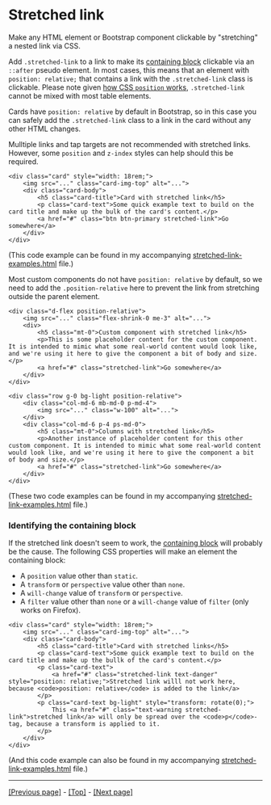 # Stretched link

Make any HTML element or Bootstrap component clickable by "stretching" a nested link via CSS.

Add `.stretched-link` to a link to make its [containing block](https://developer.mozilla.org/en-US/docs/Web/CSS/Containing_block) clickable via an `::after` pseudo element. In most cases, this means that an element with `position: relative;` that contains a link with the `.stretched-link` class is clickable. Please note given [how CSS `position` works](https://www.w3.org/TR/CSS21/visuren.html#propdef-position), `.stretched-link` cannot be mixed with most table elements.

Cards have `position: relative` by default in Bootstrap, so in this case you can safely add the `.stretched-link` class to a link in the card without any other HTML changes.

Mulltiple links and tap targets are not recommended with stretched links. However, some `position` and `z-index` styles can help should this be required.
```
<div class="card" style="width: 18rem;">
    <img src="..." class="card-img-top" alt="...">
    <div class="card-body">
        <h5 class="card-title">Card with stretched link</h5>
        <p class="card-text">Some quick example text to build on the card title and make up the bulk of the card's content.</p>
        <a href="#" class="btn btn-primary stretched-link">Go somewhere</a>
    </div>
</div>
```
(This code example can be found in my accompanying [stretched-link-examples.html]() file.)

Most custom components do not have `position: relative` by default, so we need to add the `.position-relative` here to prevent the link from stretching outside the parent element.
```
<div class="d-flex position-relative">
    <img src="..." class="flex-shrink-0 me-3" alt="...">
    <div>
        <h5 class="mt-0">Custom component with stretched link</h5>
        <p>This is some placeholder content for the custom component. It is intended to mimic what some real-world content would look like, and we're using it here to give the component a bit of body and size.</p>
        <a href="#" class="stretched-link">Go somewhere</a>
    </div>
</div>
```
```
<div class="row g-0 bg-light position-relative">
    <div class="col-md-6 mb-md-0 p-md-4">
        <img src="..." class="w-100" alt="...">
    </div>
    <div class="col-md-6 p-4 ps-md-0">
        <h5 class="mt-0">Columns with stretched link</h5>
        <p>Another instance of placeholder content for this other custom component. It is intended to mimic what some real-world content would look like, and we're using it here to give the component a bit of body and size.</p>
        <a href="#" class="stretched-link">Go somewhere</a>
    </div>
</div>
```
(These two code examples can be found in my accompanying [stretched-link-examples.html]() file.)

### Identifying the containing block

If the stretched link doesn't seem to work, the [containing block]() will probably be the cause. The following CSS properties will make an element the containing block:

* A `position` value other than `static`.
* A `transform` or `perspective` value other than `none`.
* A `will-change` value of `transform` or `perspective`.
* A `filter` value other than `none` or a `will-change` value of `filter` (only works on Firefox).

```
<div class="card" style="width: 18rem;">
    <img src="..." class="card-img-top" alt="...">
    <div class="card-body">
        <h5 class="card-title">Card with stretched links</h5>
        <p class="card-text">Some quick example text to build on the card title and make up the bullk of the card's content.</p>
        <p class="card-text">
            <a href="#" class="stretched-link text-danger" style="position: relative;">Stretched link willl not work here, because <code>position: relative</code> is added to the link</a>
        </p>
        <p class="card-text bg-light" style="transform: rotate(0);">
            This <a href="#" class="text-warning stretched-link">stretched link</a> will only be spread over the <code>p</code>-tag, because a transform is applied to it.
        </p>
    </div>
</div>
```
(And this code example can also be found in my accompanying [stretched-link-examples.html]() file.)

<hr>

[[Previous page]]() - [[Top]]() - [[Next page]]()